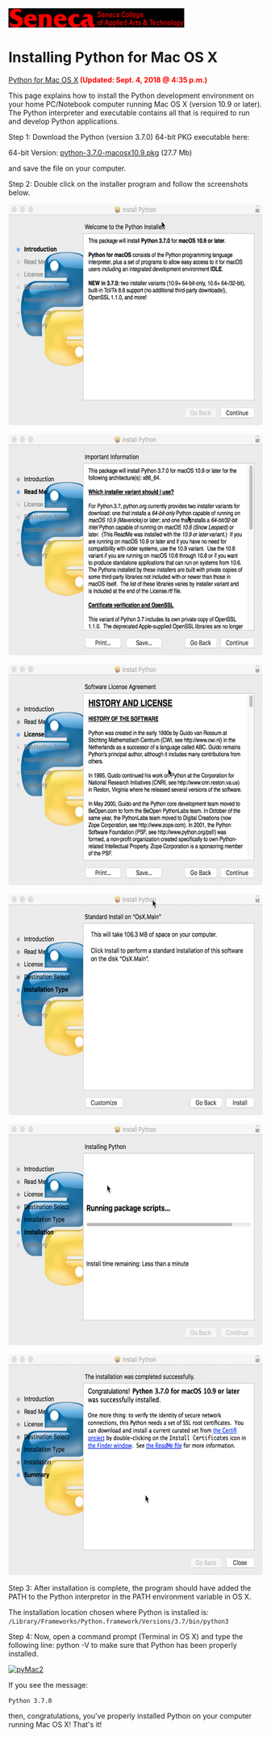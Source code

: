 <img src="../images/senecac.gif" alt="Seneca College" height="38" width="349" />
<h1>Installing Python for Mac OS X</h1>
<a href="https://www.python.org/downloads/release/python-370/" target="_blank">Python for Mac OS X</a><font color="#FF0000"><b> (Updated: Sept. 4, 2018 @ 4:35 p.m.)</b></font>

This page explains how to install the Python development environment
on your home PC/Notebook computer running Mac OS X (version 10.9 or later).
The Python interpreter and executable contains all that is required to run
and develop Python applications.

Step 1: Download the Python (version 3.7.0) 64-bit PKG executable here:

64-bit Version: <a href="https://scs.senecac.on.ca/~danny.abesdris/prg469.183/installs/python-3.7.0-macosx10.9.pkg">python-3.7.0-macosx10.9.pkg</a> (27.7 Mb)

and save the file on your computer.

Step 2: Double click on the installer program and follow the screenshots below.

<a href="images/inPyMac1.png" target="_blank"><img src="images/inPyMac1.png" alt="inPyMac1" height="438" width="620" /></a>

<a href="images/inPyMac2.png" target="_blank"><img src="images/inPyMac2.png" alt="inPyMac2" height="438" width="620" /></a>

<a href="images/inPyMac3.png" target="_blank"><img src="images/inPyMac3.png" alt="inPyMac3" height="438" width="620" /></a>

<a href="images/inPyMac4.png" target="_blank"><img src="images/inPyMac4.png" alt="inPyMac4" height="438" width="620" /></a>

<a href="images/inPyMac5.png" target="_blank"><img src="images/inPyMac5.png" alt="inPyMac5" height="438" width="620" /></a>

<a href="images/inPyMac6.png" target="_blank"><img src="images/inPyMac6.png" alt="inPyMac6" height="438" width="620" /></a>


Step 3: After installation is complete, the program should have added the
PATH to the Python interpretor in the PATH environment variable in OS X.

The installation location chosen where Python is installed is:
```/Library/Frameworks/Python.framework/Versions/3.7/bin/python3```


Step 4: Now, open a command prompt (Terminal in OS X) and type the
following line:
python -V
to make sure that Python has been properly installed.

<a href="images/pyMac2.png" target="_blank"><img src="images/pyMac2.png" alt="pyMac2" height="339" width="532" /></a>

If you see the message:
```
Python 3.7.0
```
then, congratulations, you've properly installed Python on your computer running Mac OS X!
That's it!

